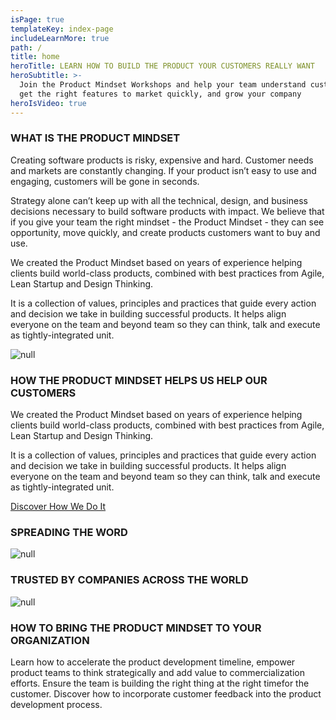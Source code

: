 ```yaml
---
isPage: true
templateKey: index-page
includeLearnMore: true
path: /
title: home
heroTitle: LEARN HOW TO BUILD THE PRODUCT YOUR CUSTOMERS REALLY WANT
heroSubtitle: >-
  Join the Product Mindset Workshops and help your team understand customers,
  get the right features to market quickly, and grow your company
heroIsVideo: true
---
```

### WHAT IS THE PRODUCT MINDSET

Creating software products is risky, expensive and hard. Customer needs and markets
are constantly changing. If your product isn’t easy to use and engaging, customers will be gone in seconds.

Strategy alone can’t keep up with all the technical, design, and business decisions necessary to build software products with impact. We believe that if you give your team the right mindset - the Product Mindset - they can see opportunity, move quickly,
and create products customers want to buy and use.

We created the Product Mindset based on years of experience helping clients build world-class products, combined with best practices from Agile, Lean Startup and Design Thinking.

It is a collection of values, principles and practices that guide every action and decision we take in building successful products. It helps align everyone on the team and beyond team so they can think, talk and execute as tightly-integrated unit.

![null](/images/product_mindset_full.png)

### HOW THE PRODUCT MINDSET HELPS US HELP OUR CUSTOMERS

We created the Product Mindset based on years of experience helping clients build world-class products, combined with best practices from Agile, Lean Startup and Design Thinking.

It is a collection of values, principles and practices that guide every action and decision we take in building successful products. It helps align everyone on the team and beyond team so they can think, talk and execute as tightly-integrated unit.

[Discover How We Do It](https://drive.google.com/file/d/1E3hp28cal9UFhSr8sIvAqSXycldDXdhX/view)

### SPREADING THE WORD

![null](/images/testimonial.png)

### TRUSTED BY COMPANIES ACROSS THE WORLD

![null](/images/logos.png)

### HOW TO BRING THE PRODUCT MINDSET TO YOUR ORGANIZATION

Learn how to accelerate the product development timeline, empower product teams to think strategically and add value to commercialization efforts. Ensure the team is building the right thing at the right timefor the customer. Discover how to incorporate customer feedback into the product development process.
